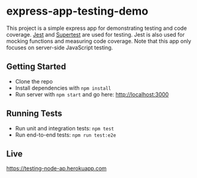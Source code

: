 # express-app-testing-demo
This project is a simple express app for demonstrating testing and code coverage.
[Jest](https://facebook.github.io/jest/) and
[Supertest](https://github.com/visionmedia/supertest) are used for testing.
Jest is also used for mocking functions and measuring code coverage.
Note that this app only focuses on server-side JavaScript testing.

## Getting Started
* Clone the repo
* Install dependencies with `npm install`
* Run server with `npm start` and go here:
[http://localhost:3000](http://localhost:3000)

## Running Tests

* Run unit and integration tests: `npm test`
* Run end-to-end tests: `npm run test:e2e`

## Live
https://testing-node-ap.herokuapp.com
